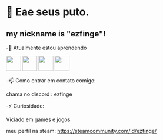 
# 👋 Eae seus puto.
## my nickname is "ezfinge"!

-🌱 Atualmente estou aprendendo

<img src="https://cdn.jsdelivr.net/gh/devicons/devicon@latest/icons/python/python-original.svg" width="40" height="40"/> <img src="https://cdn.jsdelivr.net/gh/devicons/devicon@latest/icons/javascript/javascript-original.svg" width="40" height="40" />  <img src="https://cdn.jsdelivr.net/gh/devicons/devicon@latest/icons/html5/html5-original.svg" width="40" height="40"/>  <img src="https://cdn.jsdelivr.net/gh/devicons/devicon@latest/icons/css3/css3-original.svg" width="40" height="40"/>

-📫 Como entrar em contato comigo: 

chama no discord : ezfinge

-⚡ Curiosidade:

Viciado em games e jogos 

meu perfil na steam: 
      https://steamcommunity.com/id/ezfinge/
